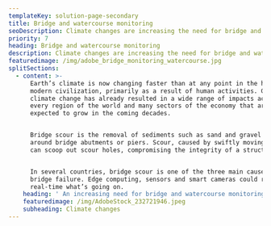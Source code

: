 ```yaml
---
templateKey: solution-page-secondary
title: Bridge and watercourse monitoring
seoDescription: Climate changes are increasing the need for bridge and watercourse monitoring
priority: 7
heading: Bridge and watercourse monitoring
description: Climate changes are increasing the need for bridge and watercourse monitoring
featuredimage: /img/adobe_bridge_monitoring_watercourse.jpg
splitSections:
  - content: >-
      Earth’s climate is now changing faster than at any point in the history of
      modern civilization, primarily as a result of human activities. Global
      climate change has already resulted in a wide range of impacts across
      every region of the world and many sectors of the economy that are
      expected to grow in the coming decades. 


      Bridge scour is the removal of sediments such as sand and gravel from
      around bridge abutments or piers. Scour, caused by swiftly moving water,
      can scoop out scour holes, compromising the integrity of a structure. 


      In several countries, bridge scour is one of the three main causes of
      bridge failure. Edge computing, sensors and smart cameras could report in
      real-time what’s going on.
    heading: ' An increasing need for bridge and watercourse monitoring'
    featuredimage: /img/AdobeStock_232721946.jpeg
    subheading: Climate changes
---
```


